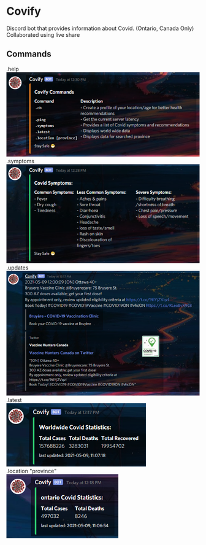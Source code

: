 # Covify
Discord bot that provides information about Covid. (Ontario, Canada Only)
Collaborated using live share

## Commands
.help  
![alt text](https://github.com/Linja82/Covify/blob/main/Images/Help.png)  
.symptoms  
![alt text](https://github.com/Linja82/Covify/blob/main/Images/Symptoms.png)  
.updates  
![alt text](https://github.com/Linja82/Covify/blob/main/Images/Updates.png)  
.latest  
![alt text](https://github.com/Linja82/Covify/blob/main/Images/Latest.png)  
.location "province"  
![alt text](https://github.com/Linja82/Covify/blob/main/Images/Location.png)  
